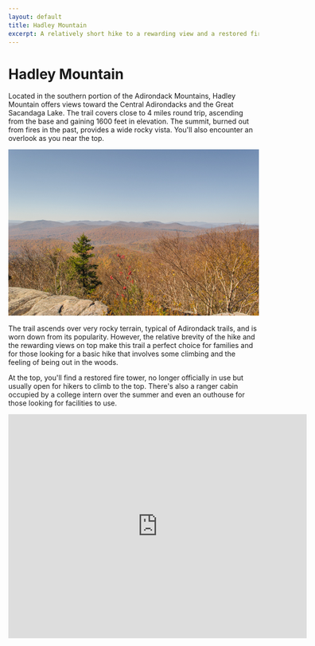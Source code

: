 ```yaml
---
layout: default
title: Hadley Mountain
excerpt: A relatively short hike to a rewarding view and a restored fire tower
---
```


<h1>Hadley Mountain</h1>

<p>Located in the southern portion of the Adirondack Mountains, Hadley Mountain offers views toward the Central Adirondacks and the Great Sacandaga Lake. The trail covers close to 4 miles round trip, ascending from the base and gaining 1600 feet in elevation. The summit, burned out from fires in the past, provides a wide rocky vista. You'll also encounter an overlook as you near the top.</p>

<img src="/img/hadleymountain.jpg" alt="Hadley Mountain">

<p>The trail ascends over very rocky terrain, typical of Adirondack trails, and is worn down from its popularity. However, the relative brevity of the hike and the rewarding views on top make this trail a perfect choice for families and for those looking for a basic hike that involves some climbing and the feeling of being out in the woods.</p>

<p>At the top, you'll find a restored fire tower, no longer officially in use but usually open for hikers to climb to the top. There's also a ranger cabin occupied by a college intern over the summer and even an outhouse for those looking for facilities to use.</p>

<div class="google-maps">
	<iframe src="https://www.google.com/maps/embed?pb=!1m18!1m12!1m3!1d5372.577489252043!2d-73.95418568984338!3d43.37370150984455!2m3!1f0!2f0!3f0!3m2!1i1024!2i768!4f13.1!3m3!1m2!1s0x0000000000000000%3A0x396103b27966cf98!2sHadley+Mountain+Trail+Head+Parking+Lot!5e1!3m2!1sen!2sus!4v1461419318546" width="600" height="450" frameborder="0" style="border:0" allowfullscreen></iframe>
</div>